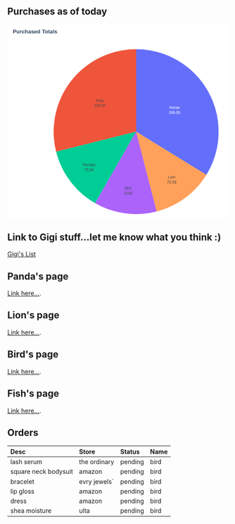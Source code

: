 ## Purchases as of today

![pie-chart](assets/images/purchases.png)

## Link to Gigi stuff...let me know what you think :)
[Gigi's List](https://www.amazon.com/hz/wishlist/ls/3GK3IRIXKIWZF/ref=nav_wishlist_lists_1)

## Panda's page
[Link here...](./pandas-page.html).

## Lion's page
[Link here...](./lions-page.html).

## Bird's page
[Link here...](./birds-page.html).

## Fish's page
[Link here...](./fishs-page.html).


## Orders

| Desc                 | Store             | Status  | Name  |
|:---------------------|:------------------|:--------|:------|
| lash serum           | the ordinary      | pending | bird  | 
| square neck bodysuit | amazon            | pending | bird  |
| bracelet             | evry jewels`      | pending | bird  |
| lip gloss            | amazon            | pending | bird  |
| dress                | amazon            | pending | bird  |
| shea moisture        | ulta              | pending | bird  |
